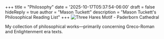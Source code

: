 +++
title =  "Philosophy"
date = '2025-10-17T05:37:54-06:00'
draft = false
hideReply = true
author = "Mason Tuckett"
description = "Mason Tuckett's Philosophical Reading List"
+++
![Three Hares Motif - Paderborn Cathedral](/images/texts/philosophy/hares.webp)

My collection of philosophical works—primarily concerning Greco-Roman and Enlightenment era texts.

